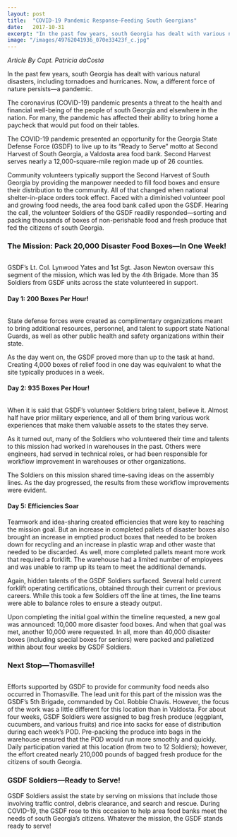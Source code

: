 ```yaml
---
layout: post
title:  "COVID-19 Pandemic Response—Feeding South Georgians"
date:   2017-10-31
excerpt: "In the past few years, south Georgia has dealt with various natural disasters, including tornadoes and hurricanes. Now, a different force of nature persists—a pandemic."
image: "/images/49762041936_070e33423f_c.jpg"
---
```


_Article By Capt. Patricia daCosta_

In the past few years, south Georgia has dealt with various natural disasters, including tornadoes and hurricanes. Now, a different force of nature persists—a pandemic.

The coronavirus (COVID-19) pandemic presents a threat to the health and financial well-being of the people of south Georgia and elsewhere in the nation. For many, the pandemic has affected their ability to bring home a paycheck that would put food on their tables.

The COVID-19 pandemic presented an opportunity for the Georgia State Defense Force (GSDF) to live up to its “Ready to Serve” motto at Second Harvest of South Georgia, a Valdosta area food bank. Second Harvest serves nearly a 12,000-square-mile region made up of 26 counties.

Community volunteers typically support the Second Harvest of South Georgia by providing the manpower needed to fill food boxes and ensure their distribution to the community. All of that changed when national shelter-in-place orders took effect. Faced with a diminished volunteer pool and growing food needs, the area food bank called upon the GSDF. Hearing the call, the volunteer Soldiers of the GSDF readily responded—sorting and packing thousands of boxes of non-perishable food and fresh produce that fed the citizens of south Georgia.

### The Mission: Pack 20,000 Disaster Food Boxes—In One Week!

<a href="https://www.flickr.com/photos/georgia_state_defense_force/49758669926/in/album-72157713833106521/">
    <span class="image fit">
        <img src="{{ "/images/49758669926_5d656774dc_c_short.jpg" | absolute_url }}" alt="" />
    </span>
</a>




GSDF’s Lt. Col. Lynwood Yates and 1st Sgt. Jason Newton oversaw this segment of the mission, which was led by the 4th Brigade. More than 35 Soldiers from GSDF units across the state volunteered in support.

#### Day 1: 200 Boxes Per Hour!

<a href="https://www.flickr.com/photos/georgia_state_defense_force/49758140448/in/album-72157713833106521/">
    <span class="image right">
        <img src="{{ "/images/49758140448_7147c42484_c.jpg" | absolute_url }}" alt="" />
    </span>
</a>


State defense forces were created as complimentary organizations meant to bring additional resources, personnel, and talent to support state National Guards, as well as other public health and safety organizations within their state.

As the day went on, the GSDF proved more than up to the task at hand. Creating 4,000 boxes of relief food in one day was equivalent to what the site typically produces in a week.

#### Day 2: 935 Boxes Per Hour!



<a href="https://www.flickr.com/photos/georgia_state_defense_force/49806453183/in/album-72157713833106521/">
    <span class="image left">
        <img src="{{ "/images/49806453183_89bb955fd9_z.jpg" | absolute_url }}" alt="" />
    </span>
</a>

When it is said that GSDF’s volunteer Soldiers bring talent, believe it. Almost half have prior military experience, and all of them bring various work experiences that make them valuable assets to the states they serve.

As it turned out, many of the Soldiers who volunteered their time and talents to this mission had worked in warehouses in the past. Others were engineers, had served in technical roles, or had been responsible for workflow improvement in warehouses or other organizations.

The Soldiers on this mission shared time-saving ideas on the assembly lines. As the day progressed, the results from these workflow improvements were evident.

#### Day 5: Efficiencies Soar

Teamwork and idea-sharing created efficiencies that were key to reaching the mission goal. But an increase in completed pallets of disaster boxes also brought an increase in emptied product boxes that needed to be broken down for recycling and an increase in plastic wrap and other waste that needed to be discarded. As well, more completed pallets meant more work that required a forklift. The warehouse had a limited number of employees and was unable to ramp up its team to meet the additional demands.

Again, hidden talents of the GSDF Soldiers surfaced. Several held current forklift operating certifications, obtained through their current or previous careers. While this took a few Soldiers off the line at times, the line teams were able to balance roles to ensure a steady output.

Upon completing the initial goal within the timeline requested, a new goal was announced: 10,000 more disaster food boxes. And when that goal was met, another 10,000 were requested. In all, more than 40,000 disaster boxes (including special boxes for seniors) were packed and palletized within about four weeks by GSDF Soldiers.

### Next Stop—Thomasville!

<a href="https://www.flickr.com/photos/georgia_state_defense_force/49879826686/in/album-72157713833106521/">
    <span class="image fit">
        <img src="{{ "/images/49879826686_a7a83bb46e_c_short.jpg" | absolute_url }}" alt="" />
    </span>
</a>


Efforts supported by GSDF to provide for community food needs also occurred in Thomasville. The lead unit for this part of the mission was the GSDF’s 5th Brigade, commanded by Col. Robbie Chavis. However, the focus of the work was a little different for this location than in Valdosta. For about four weeks, GSDF Soldiers were assigned to bag fresh produce (eggplant, cucumbers, and various fruits) and rice into sacks for ease of distribution during each week’s POD. Pre-packing the produce into bags in the warehouse ensured that the POD would run more smoothly and quickly. Daily participation varied at this location (from two to 12 Soldiers); however, the effort created nearly 210,000 pounds of bagged fresh produce for the citizens of south Georgia.

### GSDF Soldiers—Ready to Serve!

GSDF Soldiers assist the state by serving on missions that include those involving traffic control, debris clearance, and search and rescue. During COVID-19, the GSDF rose to this occasion to help area food banks meet the needs of south Georgia’s citizens. Whatever the mission, the GSDF stands ready to serve!

<a href="https://www.flickr.com/photos/georgia_state_defense_force/49879296888/in/album-72157713833106521/">
    <span class="image fit">
        <img src="{{ "/images/49879296888_e1705a47a9_c_short.jpg" | absolute_url }}" alt="" />
    </span>
</a>